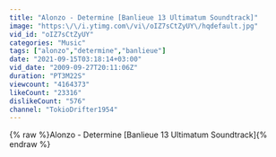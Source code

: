 ```yaml
---
title: "Alonzo - Determine [Banlieue 13 Ultimatum Soundtrack]"
image: "https:\/\/i.ytimg.com\/vi\/oIZ7sCtZyUY\/hqdefault.jpg"
vid_id: "oIZ7sCtZyUY"
categories: "Music"
tags: ["alonzo","determine","banlieue"]
date: "2021-09-15T03:18:14+03:00"
vid_date: "2009-09-27T20:11:06Z"
duration: "PT3M22S"
viewcount: "4164373"
likeCount: "23316"
dislikeCount: "576"
channel: "TokioDrifter1954"
---
```

{% raw %}Alonzo - Determine [Banlieue 13 Ultimatum Soundtrack]{% endraw %}
